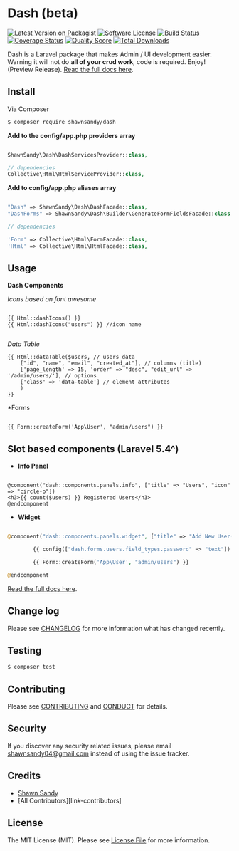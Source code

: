 # Dash (beta)

[![Latest Version on Packagist][ico-version]][link-packagist]
[![Software License][ico-license]](LICENSE.md)
[![Build Status][ico-travis]][link-travis]
[![Coverage Status][ico-scrutinizer]][link-scrutinizer]
[![Quality Score][ico-code-quality]][link-code-quality]
[![Total Downloads][ico-downloads]][link-downloads]

Dash is a Laravel package that makes Admin / UI development easier. Warning it will not do **all of your crud work**, code is required. Enjoy! (Preview Release). [Read the full docs here](/docs).

## Install

Via Composer

``` bash
$ composer require shawnsandy/dash
```

__Add to the config/app.php providers array__ 

``` php

ShawnSandy\Dash\DashServicesProvider::class,

// dependencies
Collective\Html\HtmlServiceProvider::class,

```

__Add to config/app.php aliases array__


```php 

"Dash" => ShawnSandy\Dash\DashFacade::class,
"DashForms" => ShawnSandy\Dash\Builder\GenerateFormFieldsFacade::class,

// dependencies

'Form' => Collective\Html\FormFacade::class,
'Html' => Collective\Html\HtmlFacade::class,

```

## Usage

__Dash Components__


*Icons based on font awesome*

``` blade

{{ Html::dashIcons() }} 
{{ Html::dashIcons("users") }} //icon name


```


*Data Table*

``` blade
{{ Html::dataTable($users, // users data
    ["id", "name", "email", "created_at"], // columns (title)
    ['page_length' => 15, 'order' => "desc", "edit_url" => '/admin/users/'], // options
    ['class' => 'data-table'] // element attributes
    )
}}

```

*Forms

``` blade

{{ Form::createForm('App\User', "admin/users") }}

```

__Slot based components (Laravel 5.4^)__
-------------------------------------------------------

* **Info Panel**

``` blade

@component("dash::components.panels.info", ["title" => "Users", "icon" => "circle-o"])
<h3>{{ count($users) }} Registered Users</h3>
@endcomponent

```

* **Widget**

``` php

@component("dash::components.panels.widget", ["title" => "Add New User(s)"])

        {{ config(["dash.forms.users.field_types.password" => "text"]) }}

        {{ Form::createForm('App\User', "admin/users") }}

@endcomponent

```
[Read the full docs here](/docs).

## Change log

Please see [CHANGELOG](CHANGELOG.md) for more information what has changed recently.

## Testing

``` bash
$ composer test
```

## Contributing

Please see [CONTRIBUTING](CONTRIBUTING.md) and [CONDUCT](CONDUCT.md) for details.

## Security

If you discover any security related issues, please email shawnsandy04@gmail.com instead of using the issue tracker.

## Credits

- [Shawn Sandy][link-author]
- [All Contributors][link-contributors]

## License

The MIT License (MIT). Please see [License File](LICENSE.md) for more information.

[ico-version]: https://img.shields.io/packagist/v/shawnsandy/dash.svg?style=flat-square
[ico-license]: https://img.shields.io/badge/license-MIT-brightgreen.svg?style=flat-square
[ico-travis]: https://img.shields.io/travis/shawnsandy/dash/master.svg?style=flat-square
[ico-scrutinizer]: https://img.shields.io/scrutinizer/coverage/g/shawnsandy/dash.svg?style=flat-square
[ico-code-quality]: https://img.shields.io/scrutinizer/g/shawnsandy/dash.svg?style=flat-square
[ico-downloads]: https://img.shields.io/packagist/dt/shawnsandy/dash.svg?style=flat-square

[link-packagist]: https://packagist.org/packages/shawnsandy/dash
[link-travis]: https://travis-ci.org/shawnsandy/dash
[link-scrutinizer]: https://scrutinizer-ci.com/g/shawnsandy/dash/code-structure
[link-code-quality]: https://scrutinizer-ci.com/g/shawnsandy/dash
[link-downloads]: https://packagist.org/packages/shawnsandy/dash
[link-author]: https://github.com/shawnsandy


